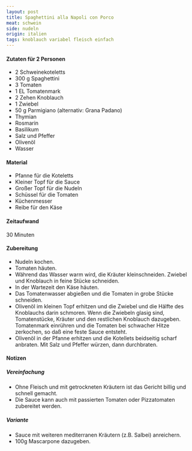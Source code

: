 ```yaml
---
layout: post
title: Spaghettini alla Napoli con Porco
meat: schwein
side: nudeln
origin: italien
tags: knoblauch variabel fleisch einfach
---
```

#### Zutaten für 2 Personen
* 2 Schweinekoteletts
* 300 g Spaghettini
* 3 Tomaten
* 1 EL Tomatenmark
* 2 Zehen Knoblauch
* 1 Zwiebel  
* 50 g Parmigiano (alternativ: Grana Padano)  
* Thymian
* Rosmarin
* Basilikum 
* Salz und Pfeffer
* Olivenöl
* Wasser

#### Material
* Pfanne für die Koteletts
* Kleiner Topf für die Sauce
* Großer Topf für die Nudeln  
* Schüssel für die Tomaten  
* Küchenmesser  
* Reibe für den Käse

#### Zeitaufwand
30 Minuten

#### Zubereitung
* Nudeln kochen.
* Tomaten häuten.
* Während das Wasser warm wird, die Kräuter kleinschneiden. Zwiebel und Knoblauch in
  feine Stücke schneiden.
* In der Wartezeit den Käse häuten.
* Das Tomatenwasser abgießen und die Tomaten in grobe Stücke schneiden.
* Olivenöl im kleinen Topf erhitzen und die Zwiebel und die Hälfte des Knoblauchs darin schmoren. Wenn die Zwiebeln glasig sind, Tomatenstücke, Kräuter und den restlichen Knoblauch dazugeben. Tomatenmark einrühren und die Tomaten bei schwacher Hitze zerkochen, so daß eine feste Sauce entsteht.
* Olivenöl in der Pfanne erhitzen und die Kotellets beidseitig scharf anbraten. Mit Salz und Pfeffer würzen, dann durchbraten.

#### Notizen
##### Vereinfachung
* Ohne Fleisch und mit getrockneten Kräutern ist das Gericht billig und schnell gemacht. 
* Die Sauce kann auch mit passierten Tomaten oder Pizzatomaten zubereitet werden.
##### Variante
* Sauce mit weiteren mediterranen Kräutern (z.B. Salbei) anreichern.
* 100g Mascarpone dazugeben.
